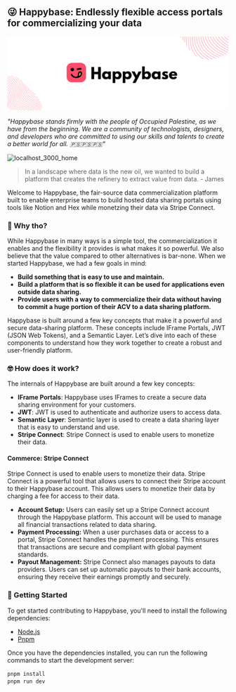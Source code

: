 ## 😜 Happybase:  Endlessly flexible access portals for commercializing your data 
![Happybase](./public/banner.png)

*"Happybase stands firmly with the people of Occupied Palestine, as we have from the beginning. We are a community of technologists, designers, and developers who are committed to using our skills and talents to create a better world for all. 🇵🇸🇵🇸🇵🇸"*

![localhost_3000_home](https://github.com/user-attachments/assets/7f8540c7-47da-4c02-90fa-0519cf909c6d)

> In a landscape where data is the new oil, we wanted to build a platform that creates the refinery to extract value from data. - James

Welcome to Happybase, the fair-source data commercialization platform built to enable enterprise teams to build hosted data sharing portals using tools like Notion and Hex while monetzing their data via Stripe Connect. 

### 🤔 Why tho?

While Happybase in many ways is a simple tool, the commercialization it enables and the flexibility it provides is what makes it so powerful. We also believe that the value compared to other alternatives is bar-none. When we started Happybase, we had a few goals in mind:

- **Build something that is easy to use and maintain.**
- **Build a platform that is so flexible it can be used for applications even outside data sharing.**
- **Provide users with a way to commercialize their data without having to commit a huge portion of their ACV to a data sharing platform.**

Happybase is built around a few key concepts that make it a powerful and secure data-sharing platform. These concepts include IFrame Portals, JWT (JSON Web Tokens), and a Semantic Layer. Let’s dive into each of these components to understand how they work together to create a robust and user-friendly platform.

### 🤓 How does it work?

The internals of Happybase are built around a few key concepts:

- **IFrame Portals**: Happybase uses IFrames to create a secure data sharing environment for your customers.
- **JWT**: JWT is used to authenticate and authorize users to access data.
- **Semantic Layer**: Semantic layer is used to create a data sharing layer that is easy to understand and use.
- **Stripe Connect**: Stripe Connect is used to enable users to monetize their data.

#### Commerce: Stripe Connect

Stripe Connect is used to enable users to monetize their data. Stripe Connect is a powerful tool that allows users to connect their Stripe account to their Happybase account. This allows users to monetize their data by charging a fee for access to their data.

- **Account Setup:** Users can easily set up a Stripe Connect account through the Happybase platform. This account will be used to manage all financial transactions related to data sharing.
- **Payment Processing:** When a user purchases data or access to a portal, Stripe Connect handles the payment processing. This ensures that transactions are secure and compliant with global payment standards.
- **Payout Management:** Stripe Connect also manages payouts to data providers. Users can set up automatic payouts to their bank accounts, ensuring they receive their earnings promptly and securely.

### 🚀 Getting Started

To get started contributing to Happybase, you'll need to install the following dependencies:

- [Node.js](https://nodejs.org/en/)
- [Pnpm](https://pnpm.io/)

Once you have the dependencies installed, you can run the following commands to start the development server:
```bash
pnpm install
pnpm run dev
